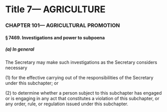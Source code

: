 
# Title 7— AGRICULTURE
### CHAPTER 101— AGRICULTURAL PROMOTION
#### § 7469. Investigations and power to subpoena
##### (a) In general

The Secretary may make such investigations as the Secretary considers necessary

(1) for the effective carrying out of the responsibilities of the Secretary under this subchapter; or

(2) to determine whether a person subject to this subchapter has engaged or is engaging in any act that constitutes a violation of this subchapter, or any order, rule, or regulation issued under this subchapter.
